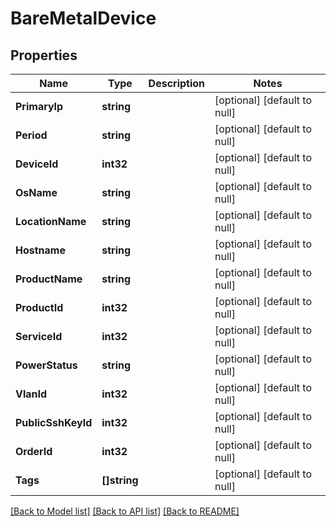 # BareMetalDevice

## Properties
Name | Type | Description | Notes
------------ | ------------- | ------------- | -------------
**PrimaryIp** | **string** |  | [optional] [default to null]
**Period** | **string** |  | [optional] [default to null]
**DeviceId** | **int32** |  | [optional] [default to null]
**OsName** | **string** |  | [optional] [default to null]
**LocationName** | **string** |  | [optional] [default to null]
**Hostname** | **string** |  | [optional] [default to null]
**ProductName** | **string** |  | [optional] [default to null]
**ProductId** | **int32** |  | [optional] [default to null]
**ServiceId** | **int32** |  | [optional] [default to null]
**PowerStatus** | **string** |  | [optional] [default to null]
**VlanId** | **int32** |  | [optional] [default to null]
**PublicSshKeyId** | **int32** |  | [optional] [default to null]
**OrderId** | **int32** |  | [optional] [default to null]
**Tags** | **[]string** |  | [optional] [default to null]

[[Back to Model list]](../README.md#documentation-for-models) [[Back to API list]](../README.md#documentation-for-api-endpoints) [[Back to README]](../README.md)


